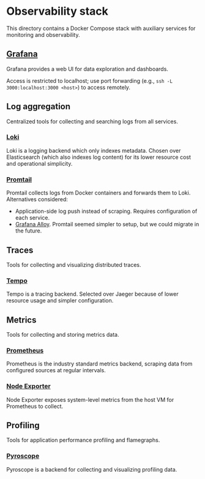# Observability stack

This directory contains a Docker Compose stack with auxiliary services for monitoring and observability.

## [Grafana](https://grafana.com/)

Grafana provides a web UI for data exploration and dashboards.

Access is restricted to localhost; use port forwarding (e.g., `ssh -L 3000:localhost:3000 <host>`) to access remotely.

## Log aggregation

Centralized tools for collecting and searching logs from all services.

### [Loki](https://grafana.com/oss/loki/)

Loki is a logging backend which only indexes metadata.
Chosen over Elasticsearch (which also indexes log content) for its lower resource cost and operational simplicity.

### [Promtail](https://grafana.com/docs/loki/latest/clients/promtail/)

Promtail collects logs from Docker containers and forwards them to Loki.
Alternatives considered:
 - Application-side log push instead of scraping. Requires configuration of each service.
 - [Grafana Alloy](https://grafana.com/oss/alloy/). Promtail seemed simpler to setup, but we could migrate in the future.

## Traces

Tools for collecting and visualizing distributed traces.

### [Tempo](https://grafana.com/oss/tempo/)

Tempo is a tracing backend. Selected over Jaeger because of lower resource usage and simpler configuration.

## Metrics

Tools for collecting and storing metrics data.

### [Prometheus](https://prometheus.io/)

Prometheus is the industry standard metrics backend, scraping data from configured sources at regular intervals.

### [Node Exporter](https://prometheus.io/docs/guides/node-exporter/)

Node Exporter exposes system-level metrics from the host VM for Prometheus to collect.

## Profiling

Tools for application performance profiling and flamegraphs.

### [Pyroscope](https://pyroscope.io/)

Pyroscope is a backend for collecting and visualizing profiling data.

